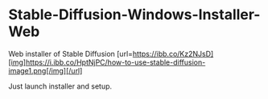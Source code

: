 # Stable-Diffusion-Windows-Installer-Web
Web installer of Stable Diffusion
[url=https://ibb.co/Kz2NJsD][img]https://i.ibb.co/HptNjPC/how-to-use-stable-diffusion-image1.png[/img][/url]

Just launch installer and setup.
